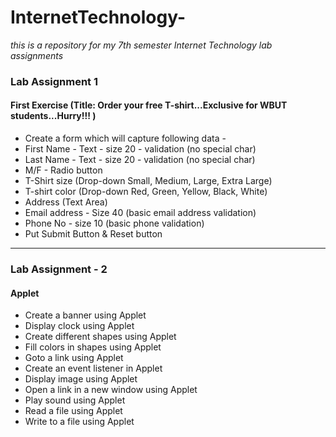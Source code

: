# InternetTechnology-

*this is a repository for my 7th semester Internet Technology lab assignments*

### Lab Assignment 1

#### First Exercise (Title: Order your free T-shirt...Exclusive for WBUT students...Hurry!!! ) 

* Create a form which will capture following data -
* First Name - Text - size 20 - validation (no special char)
* Last Name - Text - size 20 - validation (no special char)
* M/F - Radio button
* T-Shirt size (Drop-down Small, Medium, Large, Extra Large)
* T-shirt color (Drop-down Red, Green, Yellow, Black, White)
* Address (Text Area)
* Email address - Size 40 (basic email address validation)
* Phone No - size 10 (basic phone validation)
* Put Submit Button & Reset button

---

### Lab Assignment - 2

#### Applet

* Create a banner using Applet
* Display clock using Applet
* Create different shapes using Applet
* Fill colors in shapes using Applet
* Goto a link using Applet
* Create an event listener in Applet
* Display image using Applet
* Open a link in a new window using Applet
* Play sound using Applet
* Read a file using Applet
* Write to a file using Applet
